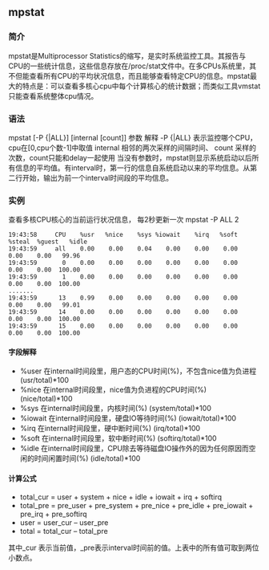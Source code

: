 ## mpstat
### 简介
mpstat是Multiprocessor Statistics的缩写，是实时系统监控工具。其报告与CPU的一些统计信息，这些信息存放在/proc/stat文件中。在多CPUs系统里，其不但能查看所有CPU的平均状况信息，而且能够查看特定CPU的信息。mpstat最大的特点是：可以查看多核心cpu中每个计算核心的统计数据；而类似工具vmstat只能查看系统整体cpu情况。

### 语法
mpstat [-P {|ALL}] [internal [count]]
参数 解释
-P {|ALL} 表示监控哪个CPU， cpu在[0,cpu个数-1]中取值
internal 相邻的两次采样的间隔时间、
count 采样的次数，count只能和delay一起使用
当没有参数时，mpstat则显示系统启动以后所有信息的平均值。有interval时，第一行的信息自系统启动以来的平均信息。从第二行开始，输出为前一个interval时间段的平均信息。

### 实例
查看多核CPU核心的当前运行状况信息， 每2秒更新一次
mpstat -P ALL 2
```
19:43:58     CPU    %usr   %nice    %sys %iowait    %irq   %soft  %steal  %guest   %idle
19:43:59     all    0.00    0.00    0.04    0.00    0.00    0.00    0.00    0.00   99.96
19:43:59       0    0.00    0.00    0.00    0.00    0.00    0.00    0.00    0.00  100.00
19:43:59       1    0.00    0.00    0.00    0.00    0.00    0.00    0.00    0.00  100.00
.......
19:43:59      13    0.99    0.00    0.00    0.00    0.00    0.00    0.00    0.00   99.01
19:43:59      14    0.00    0.00    0.00    0.00    0.00    0.00    0.00    0.00  100.00
19:43:59      15    0.00    0.00    0.00    0.00    0.00    0.00    0.00    0.00  100.00
```
#### 字段解释
* %user      在internal时间段里，用户态的CPU时间(%)，不包含nice值为负进程  (usr/total)*100
* %nice      在internal时间段里，nice值为负进程的CPU时间(%)   (nice/total)*100
* %sys       在internal时间段里，内核时间(%)       (system/total)*100
* %iowait    在internal时间段里，硬盘IO等待时间(%) (iowait/total)*100
* %irq       在internal时间段里，硬中断时间(%)     (irq/total)*100
* %soft      在internal时间段里，软中断时间(%)     (softirq/total)*100
* %idle      在internal时间段里，CPU除去等待磁盘IO操作外的因为任何原因而空闲的时间闲置时间(%) (idle/total)*100

#### 计算公式
* total_cur = user + system + nice + idle + iowait + irq + softirq
* total_pre = pre_user + pre_system + pre_nice + pre_idle + pre_iowait + pre_irq + pre_softirq
* user = user_cur – user_pre
* total = total_cur – total_pre

其中_cur 表示当前值，_pre表示interval时间前的值。上表中的所有值可取到两位小数点。